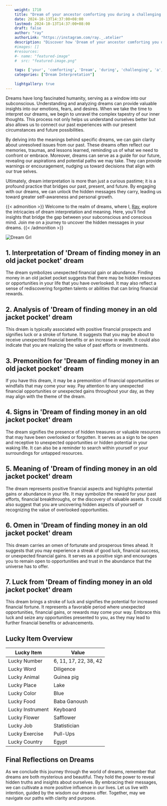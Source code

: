 ```yaml
---
    weight: 1710
    title: "Dream of your ancestor comforting you during a challenging time in your life."  # Assuming 'title' column exists
    date: 2024-10-13T14:37:00+08:00
    lastmod: 2024-10-13T14:37:00+08:00
    draft: false
    author: "ray"
    authorLink: "https://instagram.com/ray._.atelier"
    description: "Discover how 'Dream of your ancestor comforting you during a challenging time in your life.' can interpret your future and uncover its significant meanings in your life."
    #images: []
    #resources:
    #- name: "featured-image"
    #  src: "featured-image.png"
    
    tags: ['your', 'comforting', 'Dream', 'during', 'challenging', 'a', 'time', 'ancestor', 'in', 'of', 'life.', 'you']
    categories: ["Dream Interpretation"]
    
    lightgallery: true
---
```

    
Dreams have long fascinated humanity, serving as a window into our subconscious. Understanding and analyzing dreams can provide valuable insights into our emotions, fears, and desires. When we take the time to interpret our dreams, we begin to unravel the complex tapestry of our inner thoughts. This process not only helps us understand ourselves better but also allows us to connect our past experiences with our present circumstances and future possibilities.

By delving into the meanings behind specific dreams, we can gain clarity about unresolved issues from our past. These dreams often reflect our memories, traumas, and lessons learned, reminding us of what we need to confront or embrace. Moreover, dreams can serve as a guide for our future, revealing our aspirations and potential paths we may take. They can provide warnings or encouragement, nudging us toward decisions that align with our true selves.

Ultimately, dream interpretation is more than just a curious pastime; it is a profound practice that bridges our past, present, and future. By engaging with our dreams, we can unlock the hidden messages they carry, leading us toward greater self-awareness and personal growth.

{{< admonition >}}
Welcome to the realm of dreams, where I, [Ray](https://instagram.com/ray._.atelier), explore the intricacies of dream interpretation and meaning. Here, you’ll find insights that bridge the gap between your subconscious and conscious mind. Join me on a journey to uncover the hidden messages in your dreams.
{{< /admonition >}}

![Dream Grl](https://cdn.pixabay.com/photo/2017/11/02/03/35/gothic-2910057_1280.jpg "Dream Grl")

## 1. Interpretation of 'Dream of finding money in an old jacket pocket' dream

The dream symbolizes unexpected financial gain or abundance. Finding money in an old jacket pocket suggests that there may be hidden resources or opportunities in your life that you have overlooked. It may also reflect a sense of rediscovering forgotten talents or abilities that can bring financial rewards.

## 2. Analysis of 'Dream of finding money in an old jacket pocket' dream

This dream is typically associated with positive financial prospects and signifies luck or a stroke of fortune. It suggests that you may be about to receive unexpected financial benefits or an increase in wealth. It could also indicate that you are realizing the value of past efforts or investments.

## 3. Premonition for 'Dream of finding money in an old jacket pocket' dream

If you have this dream, it may be a premonition of financial opportunities or windfalls that may come your way. Pay attention to any unexpected financial opportunities or unexpected gains throughout your day, as they may align with the theme of the dream.

## 4. Signs in 'Dream of finding money in an old jacket pocket' dream

The dream signifies the presence of hidden treasures or valuable resources that may have been overlooked or forgotten. It serves as a sign to be open and receptive to unexpected opportunities or hidden potential in your waking life. It can also be a reminder to search within yourself or your surroundings for untapped resources.

## 5. Meaning of 'Dream of finding money in an old jacket pocket' dream

The dream represents positive financial aspects and highlights potential gains or abundance in your life. It may symbolize the reward for your past efforts, financial breakthroughs, or the discovery of valuable assets. It could also suggest that you are uncovering hidden aspects of yourself or recognizing the value of overlooked opportunities.

## 6. Omen in 'Dream of finding money in an old jacket pocket' dream

This dream carries an omen of fortunate and prosperous times ahead. It suggests that you may experience a streak of good luck, financial success, or unexpected financial gains. It serves as a positive sign and encourages you to remain open to opportunities and trust in the abundance that the universe has to offer.

## 7. Luck from 'Dream of finding money in an old jacket pocket' dream

This dream brings a stroke of luck and signifies the potential for increased financial fortune. It represents a favorable period where unexpected opportunities, financial gains, or rewards may come your way. Embrace this luck and seize any opportunities presented to you, as they may lead to further financial benefits or advancements.

## Lucky Item Overview
| Lucky Item          | Value              |
|---------------|--------------------|
| Lucky Number        | 6, 11, 17, 22, 38, 42  |
| Lucky Word          | Diligence |
| Lucky Animal        | Guinea pig |
| Lucky Place         | Lake     |
| Lucky Color         | Blue     |
| Lucky Food          | Baba Ganoush      |
| Lucky Instrument    | Keyboard |
| Lucky Flower        | Safflower    |
| Lucky Job           | Statistician       |
| Lucky Exercise      | Pull-Ups  |
| Lucky Country       | Egypt    |


##  Final Reflections on Dreams

As we conclude this journey through the world of dreams, remember that dreams are both mysterious and beautiful. They hold the power to reveal hidden truths and insights about ourselves. By embracing their messages, we can cultivate a more positive influence in our lives. Let us live with intention, guided by the wisdom our dreams offer. Together, may we navigate our paths with clarity and purpose.
